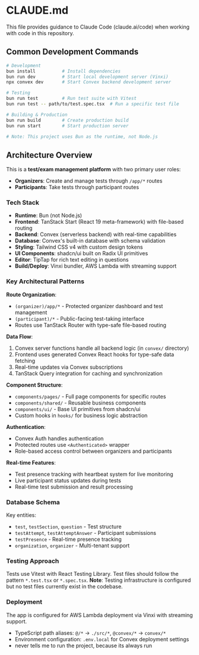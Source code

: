 # CLAUDE.md

This file provides guidance to Claude Code (claude.ai/code) when working with code in this repository.

## Common Development Commands

```bash
# Development
bun install          # Install dependencies
bun run dev          # Start local development server (Vinxi)
npx convex dev       # Start Convex backend development server

# Testing  
bun run test         # Run test suite with Vitest
bun run test -- path/to/test.spec.tsx  # Run a specific test file

# Building & Production
bun run build        # Create production build
bun run start        # Start production server

# Note: This project uses Bun as the runtime, not Node.js
```

## Architecture Overview

This is a **test/exam management platform** with two primary user roles:
- **Organizers**: Create and manage tests through `/app/*` routes
- **Participants**: Take tests through participant routes

### Tech Stack
- **Runtime**: Bun (not Node.js)
- **Frontend**: TanStack Start (React 19 meta-framework) with file-based routing
- **Backend**: Convex (serverless backend) with real-time capabilities
- **Database**: Convex's built-in database with schema validation
- **Styling**: Tailwind CSS v4 with custom design tokens
- **UI Components**: shadcn/ui built on Radix UI primitives
- **Editor**: TipTap for rich text editing in questions
- **Build/Deploy**: Vinxi bundler, AWS Lambda with streaming support

### Key Architectural Patterns

**Route Organization**:
- `(organizer)/app/*` - Protected organizer dashboard and test management
- `(participant)/*` - Public-facing test-taking interface
- Routes use TanStack Router with type-safe file-based routing

**Data Flow**:
1. Convex server functions handle all backend logic (in `convex/` directory)
2. Frontend uses generated Convex React hooks for type-safe data fetching
3. Real-time updates via Convex subscriptions
4. TanStack Query integration for caching and synchronization

**Component Structure**:
- `components/pages/` - Full page components for specific routes
- `components/shared/` - Reusable business components
- `components/ui/` - Base UI primitives from shadcn/ui
- Custom hooks in `hooks/` for business logic abstraction

**Authentication**:
- Convex Auth handles authentication
- Protected routes use `<Authenticated>` wrapper
- Role-based access control between organizers and participants

**Real-time Features**:
- Test presence tracking with heartbeat system for live monitoring
- Live participant status updates during tests
- Real-time test submission and result processing

### Database Schema

Key entities:
- `test`, `testSection`, `question` - Test structure
- `testAttempt`, `testAttemptAnswer` - Participant submissions  
- `testPresence` - Real-time presence tracking
- `organization`, `organizer` - Multi-tenant support

### Testing Approach

Tests use Vitest with React Testing Library. Test files should follow the pattern `*.test.tsx` or `*.spec.tsx`.
**Note**: Testing infrastructure is configured but no test files currently exist in the codebase.

### Deployment

The app is configured for AWS Lambda deployment via Vinxi with streaming support.
- TypeScript path aliases: `@/*` → `./src/*`, `@convex/*` → `convex/*`
- Environment configuration: `.env.local` for Convex deployment settings
- never tells me to run the project, because its always run
